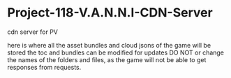 # Project-118-V.A.N.N.I-CDN-Server
cdn server for PV

here is where all the asset bundles and cloud jsons of the game will be stored
the toc and bundles can be modified for updates
DO NOT or change the names of the folders and files, as the game will not be able to get responses from requests.
